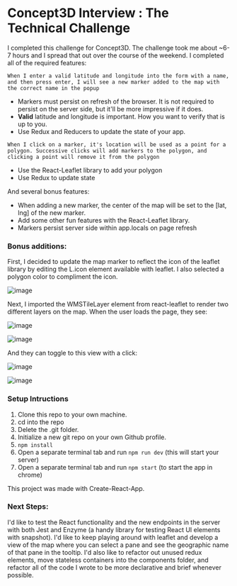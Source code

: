 # Concept3D Interview : The Technical Challenge


I completed this challenge for Concept3D. The challenge took me about ~6-7 hours and I spread that out over the course of the weekend. I completed all of the required features:

 ```When I enter a valid latitude and longitude into the form with a name, and then press enter, I will see a new marker added to the map with the correct name in the popup```
 - Markers must persist on refresh of the browser. It is not required to persist on the server side, but it'll be more impressive if it does.
  - **Valid** latitude and longitude is important. How you want to verify that is up to you.
  - Use Redux and Reducers to update the state of your app.
 
 ```When I click on a marker, it's location will be used as a point for a polygon. Successive clicks will add markers to the polygon, and clicking a point will remove it from the polygon```
 
  - Use the React-Leaflet library to add your polygon
  - Use Redux to update state

And several bonus features:

- When adding a new marker, the center of the map will be set to the [lat, lng] of the new marker.
- Add some other fun features with the React-Leaflet library.
- Markers persist server side within app.locals on page refresh


### Bonus additions:

First, I decided to update the map marker to reflect the icon of the leaflet library by editing the L.icon element available with leaflet. I also selected a polygon color to compliment the icon. 

![image](https://user-images.githubusercontent.com/24358415/37892386-eebaa9ee-3094-11e8-952d-488d13ea2b75.png)


Next, I imported the WMSTileLayer element from react-leaflet to render two different layers on the map. When the user loads the page, they see:

![image](https://user-images.githubusercontent.com/24358415/37892545-650e47d6-3095-11e8-9505-73b0ee174b0b.png)

![image](https://user-images.githubusercontent.com/24358415/37892524-529af46e-3095-11e8-80c3-196dd1c75d3c.png)


And they can toggle to this view with a click:

![image](https://user-images.githubusercontent.com/24358415/37892571-75bdfee6-3095-11e8-95ce-d9d733e1950c.png)

![image](https://user-images.githubusercontent.com/24358415/37892587-81903acc-3095-11e8-9da0-f5ec73b5499d.png)


### Setup Intructions

1. Clone this repo to your own machine.
2. cd into the repo
3. Delete the .git folder.
4. Initialize a new git repo on your own Github profile.
5. `npm install`
6. Open a separate terminal tab and run `npm run dev` (this will start your server)
7. Open a separate terminal tab and run `npm start` (to start the app in chrome)

This project was made with Create-React-App.


### Next Steps:

I'd like to test the React functionality and the new endpoints in the server with both Jest and Enzyme (a handy library for testing React UI elements with snapshot). I'd like to keep playing around with leaflet and develop a view of the map where you can select a pane and see the geographic name of that pane in the tooltip. I'd also like to refactor out unused redux elements, move stateless containers into the components folder, and refactor all of the code I wrote to be more declarative and brief whenever possible.
